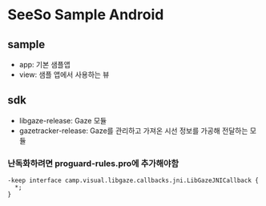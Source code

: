 # SeeSo Sample Android 

## sample
- app: 기본 샘플앱
- view: 샘플 앱에서 사용하는 뷰
## sdk
- libgaze-release: Gaze 모듈
- gazetracker-release: Gaze를 관리하고 가져온 시선 정보를 가공해 전달하는 모듈

### 난독화하려면 proguard-rules.pro에 추가해야함
```
-keep interface camp.visual.libgaze.callbacks.jni.LibGazeJNICallback {
  *;
}
```
